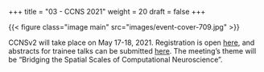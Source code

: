 +++
title = "03 - CCNS 2021"
weight = 20
draft = false
+++

{{< figure class="image main" src="images/event-cover-709.jpg" >}}

CCNSv2 will take place on May 17-18, 2021. Registration is open [here](https://www.crowdcast.io/e/ccnsv2/register), and abstracts for trainee talks can be submitted [here](https://docs.google.com/forms/d/e/1FAIpQLSdCRPkDuPdoS3M7PISDITXfB__rWDiFEi94uEaUDa-SIxyniw/viewform).
The meeting’s theme will be “Bridging the Spatial Scales of Computational Neuroscience”.
